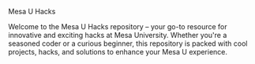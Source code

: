 Mesa U Hacks

Welcome to the Mesa U Hacks repository – your go-to resource for innovative and exciting hacks at Mesa University. Whether you're a seasoned coder or a curious beginner, this repository is packed with cool projects, hacks, and solutions to enhance your Mesa U experience.
